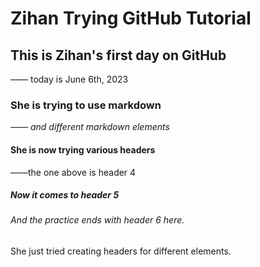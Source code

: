 # Zihan Trying GitHub Tutorial
## This is Zihan's first day on GitHub
—— today is June 6th, 2023
### She is trying to use markdown
*—— and different markdown elements*
#### She is now trying various headers
 ——the one above is header 4
##### Now it comes to header 5
###### And the practice ends with header 6 here. 
She just tried creating headers for different elements. 
